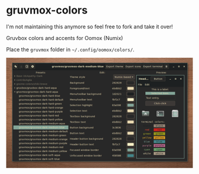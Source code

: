 # gruvmox-colors

I'm not maintaining this anymore so feel free to fork and take it over!

Gruvbox colors and accents for Oomox (Numix)

Place the `gruvmox` folder in `~/.config/oomox/colors/`.

![screenshot](screenshot.png)
